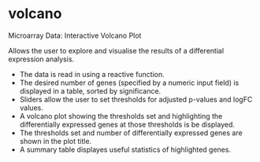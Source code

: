 # volcano
Microarray Data: Interactive Volcano Plot

Allows the user to explore and visualise the results of a differential expression analysis.

 - The data is read in using a reactive function.
 - The desired number of genes (specified by a numeric input field) is displayed in a table, sorted by significance.
 - Sliders allow the user to set thresholds for adjusted p-values and logFC values. 
 - A volcano plot showing the thresholds set and highlighting the differentially expressed genes at those thresholds is be displayed. 
 - The thresholds set and number of differentially expressed genes are shown in the plot title.
 - A summary table displayes useful statistics of highlighted genes.
